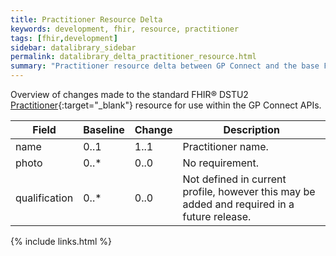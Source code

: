 ```yaml
---
title: Practitioner Resource Delta
keywords: development, fhir, resource, practitioner
tags: [fhir,development]
sidebar: datalibrary_sidebar
permalink: datalibrary_delta_practitioner_resource.html
summary: "Practitioner resource delta between GP Connect and the base FHIR resource."
---
```


Overview of changes made to the standard FHIR&reg; DSTU2 [Practitioner](https://www.hl7.org/fhir/DSTU2/practitioner.html){:target="_blank"} resource for use within the GP Connect APIs.

<table>
	<thead>
		<tr>
			<th>Field</th>
			<th>Baseline</th>
			<th>Change</th>
			<th>Description</th>
		</tr>
	</thead>
	<tbody>
		<tr>
			<td>	name	</td>
			<td>	0..1	</td>
			<td>	1..1	</td>
			<td>	Practitioner name.	</td>
		</tr>
		<tr>
			<td>	photo	</td>
			<td>	0..*	</td>
			<td>	0..0	</td>
			<td>	No requirement.	</td>
		</tr>
		<tr>
			<td>	qualification	</td>
			<td>	0..*	</td>
			<td>	0..0	</td>
			<td>	Not defined in current profile, however this may be added and required in a future release.	</td>
		</tr>
	</tbody>
</table>

{% include links.html %}